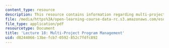 ```yaml
---
content_type: resource
description: This resource contains information regarding multi-project program management.
file: /media/https%3A/open-learning-course-data-rc.s3.amazonaws.com/esd-36-system-project-management-fall-2012/d824406613befcb70592852c7fdfc892_MITESD_36F12_Lec18.pdf
file_type: application/pdf
resourcetype: Document
title: 'Lecture 18: Multi-Project Program Management'
uid: d8244066-13be-fcb7-0592-852c7fdfc892
---
```

